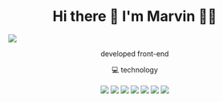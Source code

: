 

<h1 align='center'>
  Hi there 👋 I'm Marvin 👨‍💻
</h1>
<img src="https://www.google.com/url?sa=i&url=https%3A%2F%2Fbandofartists.com%2Fartwork%2Fanimatics&psig=AOvVaw3rrM48k-37WY7x_KgHR94m&ust=1684502335897000&source=images&cd=vfe&ved=0CBEQjRxqFwoTCPi_z7P6_v4CFQAAAAAdAAAAABAo"
</img>
<p align='center'>
 developed front-end
</p>

<p align='center'>
  💻 technology<br/><br/>
  <img src="https://img.shields.io/badge/TypeScript-007ACC?style=for-the-badge&logo=typescript&logoColor=white" />
  <img src="https://img.shields.io/badge/Vue.js-35495E?style=for-the-badge&logo=vue.js&logoColor=4FC08D" />
  <img src="https://img.shields.io/badge/Tailwind_CSS-38B2AC?style=for-the-badge&logo=tailwind-css&logoColor=white" />
  <img src="https://img.shields.io/badge/JavaScript-323330?style=for-the-badge&logo=javascript&logoColor=F7DF1E" />
  <img src="https://img.shields.io/badge/CSS3-1572B6?style=for-the-badge&logo=css3&logoColor=white" />
  <img src="https://img.shields.io/badge/Bootstrap-563D7C?style=for-the-badge&logo=bootstrap&logoColor=white" />
  <img src="https://img.shields.io/badge/HTML5-E34F26?style=for-the-badge&logo=html5&logoColor=white" />
  
  </p>



